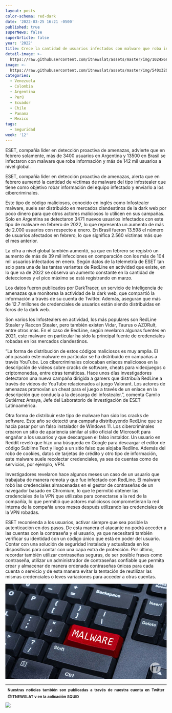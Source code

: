 ```yaml
---
layout: posts
color-schema: red-dark
date: '2022-03-25 16:21 -0500'
published: true
superNews: false
superArticle: false
year: '2022'
title: Crece la cantidad de usuarios infectados con malware que roba información.
detail-image: >-
  https://raw.githubusercontent.com/itnewslat/assets/master/img/1024x680/Malware-g.jpg
image: >-
  https://raw.githubusercontent.com/itnewslat/assets/master/img/540x320/Malware-p.jpg
categories:
  - Venezuela
  - Colombia
  - Argentina
  - Perú
  - Ecuador
  - Chile
  - Panama
  - Mexico
tags:
  - Seguridad
week: '12'
---
```

ESET, compañía líder en detección proactiva de amenazas, advierte que en febrero solamente, más de 3400 usuarios en Argentina y 13500 en Brasil se infectaron con malware que roba información y más de 142 mil usuarios a nivel global.

ESET, compañía líder en detección proactiva de amenazas, alerta que en febrero aumentó la cantidad de víctimas de malware del tipo infostealer que tiene como objetivo robar información del equipo infectado y enviarlo a los cibercriminales.

Este tipo de código maliciosos, conocido en inglés como Infostealer malware, suele ser distribuido en mercados clandestinos de la dark web por poco dinero para que otros actores maliciosos lo utilicen en sus campañas.  Solo en Argentina se detectaron 3471 nuevos usuarios infectados con este tipo de malware en febrero de 2022, lo que representa un aumento de más de 2.000 usuarios con respecto a enero. En Brasil fueron 13.598 el número de usuarios afectados en febrero, lo que significa 2.560 víctimas más que el mes anterior.

La cifra a nivel global también aumentó, ya que en febrero se registró un aumento de más de 39 mil infecciones en comparación con los más de 104 mil usuarios infectados en enero. Según datos de la telemetría de ESET tan solo para una de las tantas variantes de RedLine en actividad que existe, en lo que va de 2022 se observa un aumento constante en la cantidad de detecciones y el pico máximo se está registrando en marzo.

Los datos fueron publicados por DarkTracer, un servicio de Inteligencia de amenazas que monitorea la actividad de la dark web, que compartió la información a través de su cuenta de Twitter. Además, aseguran que más de 12.7 millones de credenciales de usuarios están siendo distribuidas en foros de la dark web.

Son varios los Infostealers en actividad, los más populares son RedLine Stealer y Raccon Stealer, pero también existen Vidar, Taurus o AZORult, entre otros más. En el caso de RedLine, según revelaron algunas fuentes en 2021, este malware en particular ha sido la principal fuente de credenciales robadas en los mercados clandestinos.

“La forma de distribución de estos códigos maliciosos es muy amplia. El año pasado este malware en particular se ha distribuido en campañas a través YouTube. Los cibercriminales colocaban enlaces maliciosos en la descripción de videos sobre cracks de software, cheats para videojuegos o criptomonedas, entre otras temáticas. Hace unos días investigadores detectaron una nueva campaña dirigida a gamers que distribuía RedLine a través de videos de YouTube relacionados al juego Valorant. Los actores de amenazas promovían un cheat para el juego a través de un enlace en la descripción que conducía a la descarga del infostealer.”, comenta Camilo Gutiérrez Amaya, Jefe del Laboratorio de Investigación de ESET Latinoamérica.

Otra forma de distribuir este tipo de malware han sido los cracks de software. Este año se detectó una campaña distribuyendo RedLine que se hacía pasar por un falso instalador de Windows 11. Los cibercriminales crearon un sitio de apariencia similar al sitio oficial de Microsoft para engañar a los usuarios y que descarguen el falso instaldor. Un usuario en Reddit reveló que hizo una búsqueda en Google para descargar el editor de código Sublime Text y llegó a un sitio falso que alojaba Redline. Además del robo de cookies, datos de tarjetas de crédito y otro tipo de información, este malware suele recolectar credenciales, ya sea de cuentas como de servicios, por ejemplo, VPN.

Investigadores revelaron hace algunos meses un caso de un usuario que trabajaba de manera remota y que fue infectado con RedLine. El malware robó las credenciales almacenadas en el gestor de contraseñas de un navegador basado en Chromium, lo que le permitió obtener las credenciales de la VPN que utilizaba para conectarse a la red de la compañía, lo que permitió que actores maliciosos comprometieran la red interna de la compañía unos meses después utilizando las credenciales de la VPN robadas. 

ESET recomienda a los usuarios, activar siempre que sea posible la autenticación en dos pasos. De esta manera el atacante no podrá acceder a las cuentas con la contraseña y el usuario, ya que necesitará también verificar su identidad con un código único que está en poder del usuario. Contar con una solución de seguridad instalada y actualizada en los dispositivos para contar con una capa extra de protección. Por último, recordar también utilizar contraseñas seguras, de ser posible frases como contraseña, utilizar un administrador de contraseñas confiable que permita crear y almacenar de manera ordenada contraseñas únicas para cada cuenta o servicio y de esta manera evitar la tentación de reutilizar las mismas credenciales o leves variaciones para acceder a otras cuentas.

![](https://raw.githubusercontent.com/itnewslat/assets/master/img/540x320/Malware-p.jpg)

<table style="height: 42px;" width="569">
<tbody>
<tr>
<td style="text-align: justify;"><sub><strong>Nuestras noticias también son publicadas a través de nuestra cuenta en Twitter <a href="https://twitter.com/itnewslat?lang=es">@ITNEWSLAT</a> y en la aplicación <a href="https://squidapp.co/en/">SQUID</a></strong></sub></td>
</tr>
</tbody>
</table>

<img src="https://tracker.metricool.com/c3po.jpg?hash=56f88a41e39ab42c063cc51676587a04"/>